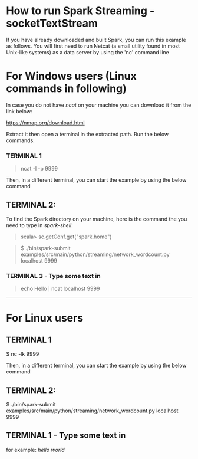 # How to run Spark Streaming - socketTextStream

If you have already downloaded and built Spark, you can run this example as follows. 
You will first need to run Netcat (a small utility found in most Unix-like systems) as a data server by using the 'nc' command line

# For Windows users (Linux commands in following)
In case you do not have _ncat_ on your machine you can download it from the link below:

https://nmap.org/download.html

Extract it then open a terminal in the extracted path. Run the below commands:

### TERMINAL 1 
> ncat -l -p 9999

Then, in a different terminal, you can start the example by using the below command
## TERMINAL 2:
To find the Spark directory on your machine, here is the command the you need to type in _spark-shell_:
> scala> sc.getConf.get("spark.home")

> $ ./bin/spark-submit examples/src/main/python/streaming/network_wordcount.py localhost 9999

### TERMINAL 3 - Type some text in 
> echo Hello | ncat localhost 9999

-------------------------------------

# For Linux users
## TERMINAL 1
$ nc -lk 9999


Then, in a different terminal, you can start the example by using the below command
## TERMINAL 2:
$ ./bin/spark-submit examples/src/main/python/streaming/network_wordcount.py localhost 9999

## TERMINAL 1 - Type some text in 
for example: _hello world_




